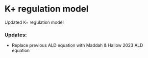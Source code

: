 # K+ regulation model

Updated K+ regulation model

### Updates:
- Replace previous ALD equation with Maddah & Hallow 2023 ALD equation

